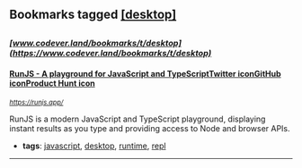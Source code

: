 ## Bookmarks tagged [[desktop]](https://www.codever.land/search?q=[desktop])

_<sup><sup>[www.codever.land/bookmarks/t/desktop](https://www.codever.land/bookmarks/t/desktop)</sup></sup>_
---
#### [RunJS - A playground for JavaScript and TypeScriptTwitter iconGitHub iconProduct Hunt icon](https://runjs.app/)
_<sup>https://runjs.app/</sup>_

RunJS is a modern JavaScript and TypeScript playground, displaying instant results as you type and providing access to Node and browser APIs.
* **tags**: [javascript](../tagged/javascript.md), [desktop](../tagged/desktop.md), [runtime](../tagged/runtime.md), [repl](../tagged/repl.md)
---
